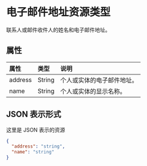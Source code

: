 # <a name="emailaddress-resource-type"></a>电子邮件地址资源类型

联系人或邮件收件人的姓名和电子邮件地址。

## <a name="properties"></a>属性
| 属性     | 类型   |说明|
|:---------------|:--------|:----------|
|address|String|个人或实体的电子邮件地址。|
|name|String|个人或实体的显示名称。|



## <a name="json-representation"></a>JSON 表示形式

这里是 JSON 表示的资源

<!-- {
  "blockType": "resource",
  "optionalProperties": [

  ],
  "@odata.type": "microsoft.graph.emailAddress"
}-->

```json
{
  "address": "string",
  "name": "string"
}

```

<!-- uuid: 8fcb5dbc-d5aa-4681-8e31-b001d5168d79
2015-10-25 14:57:30 UTC -->
<!-- {
  "type": "#page.annotation",
  "description": "emailAddress resource",
  "keywords": "",
  "section": "documentation",
  "tocPath": ""
}-->
